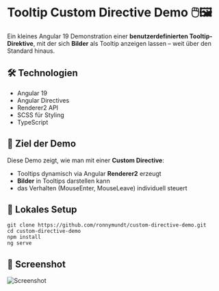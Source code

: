 # Tooltip Custom Directive Demo 🖱️🖼️

Ein kleines Angular 19 Demonstration einer **benutzerdefinierten Tooltip-Direktive**, 
mit der sich **Bilder** als Tooltip anzeigen lassen – weit über den Standard hinaus.

## 🛠️ Technologien

- Angular 19
- Angular Directives
- Renderer2 API
- SCSS für Styling
- TypeScript

## 🎯 Ziel der Demo

Diese Demo zeigt, wie man mit einer **Custom Directive**:

- Tooltips dynamisch via Angular **Renderer2** erzeugt
- **Bilder** in Tooltips darstellen kann
- das Verhalten (MouseEnter, MouseLeave) individuell steuert

## 🚀 Lokales Setup

```
git clone https://github.com/ronnymundt/custom-directive-demo.git
cd custom-directive-demo
npm install
ng serve
```

## 📸 Screenshot

![Screenshot](/src/assets/screenshot.png)
